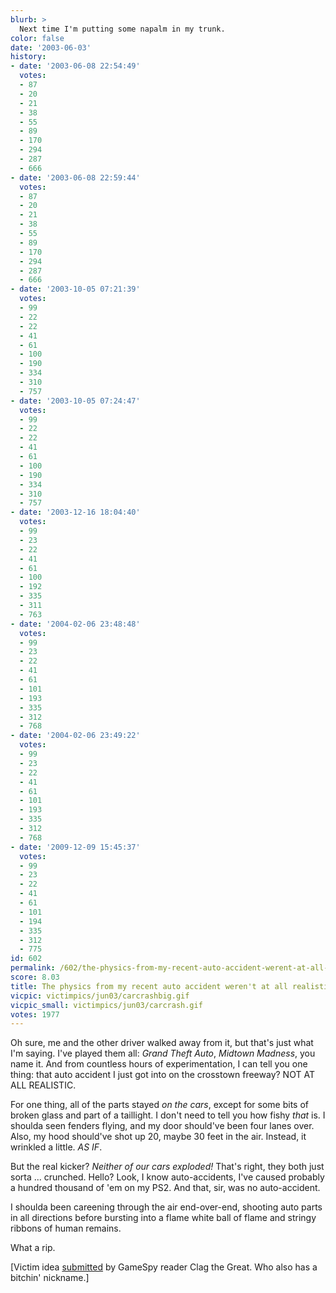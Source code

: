 ```yaml
---
blurb: >
  Next time I'm putting some napalm in my trunk.
color: false
date: '2003-06-03'
history:
- date: '2003-06-08 22:54:49'
  votes:
  - 87
  - 20
  - 21
  - 38
  - 55
  - 89
  - 170
  - 294
  - 287
  - 666
- date: '2003-06-08 22:59:44'
  votes:
  - 87
  - 20
  - 21
  - 38
  - 55
  - 89
  - 170
  - 294
  - 287
  - 666
- date: '2003-10-05 07:21:39'
  votes:
  - 99
  - 22
  - 22
  - 41
  - 61
  - 100
  - 190
  - 334
  - 310
  - 757
- date: '2003-10-05 07:24:47'
  votes:
  - 99
  - 22
  - 22
  - 41
  - 61
  - 100
  - 190
  - 334
  - 310
  - 757
- date: '2003-12-16 18:04:40'
  votes:
  - 99
  - 23
  - 22
  - 41
  - 61
  - 100
  - 192
  - 335
  - 311
  - 763
- date: '2004-02-06 23:48:48'
  votes:
  - 99
  - 23
  - 22
  - 41
  - 61
  - 101
  - 193
  - 335
  - 312
  - 768
- date: '2004-02-06 23:49:22'
  votes:
  - 99
  - 23
  - 22
  - 41
  - 61
  - 101
  - 193
  - 335
  - 312
  - 768
- date: '2009-12-09 15:45:37'
  votes:
  - 99
  - 23
  - 22
  - 41
  - 61
  - 101
  - 194
  - 335
  - 312
  - 775
id: 602
permalink: /602/the-physics-from-my-recent-auto-accident-werent-at-all-realistic/
score: 8.03
title: The physics from my recent auto accident weren't at all realistic.
vicpic: victimpics/jun03/carcrashbig.gif
vicpic_small: victimpics/jun03/carcrash.gif
votes: 1977
---
```


Oh sure, me and the other driver walked away from it, but that's just
what I'm saying. I've played them all: *Grand Theft Auto*, *Midtown
Madness*, you name it. And from countless hours of experimentation, I
can tell you one thing: that auto accident I just got into on the
crosstown freeway? NOT AT ALL REALISTIC.

For one thing, all of the parts stayed *on the cars*, except for some
bits of broken glass and part of a taillight. I don't need to tell you
how fishy *that* is. I shoulda seen fenders flying, and my door
should've been four lanes over. Also, my hood should've shot up 20,
maybe 30 feet in the air. Instead, it wrinkled a little. *AS IF*.

But the real kicker? *Neither of our cars exploded!* That's right, they
both just sorta ... crunched. Hello? Look, I know auto-accidents, I've
caused probably a hundred thousand of 'em on my PS2. And that, sir, was
no auto-accident.

I shoulda been careening through the air end-over-end, shooting auto
parts in all directions before bursting into a flame white ball of flame
and stringy ribbons of human remains.

What a rip.

\[Victim idea
[submitted](http://web.archive.org/web/20030603000000/http://feedback.gamespy.com/)
by GameSpy reader Clag the Great. Who also has a bitchin' nickname.\]